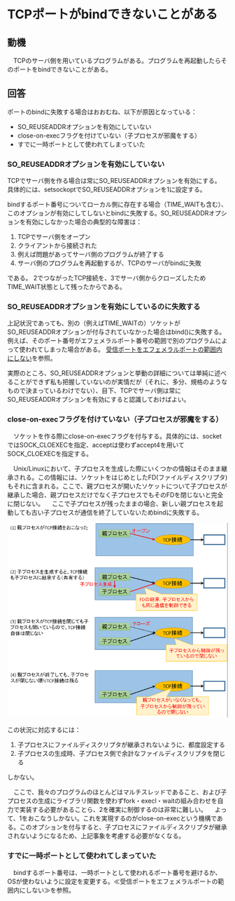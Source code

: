 # TCPポートがbindできないことがある

## 動機
　TCPのサーバ側を用いているプログラムがある。プログラムを再起動したらそのポートをbindできないことがある。

## 回答
ポートのbindに失敗する場合はおおむね、以下が原因となっている：
- SO_REUSEADDRオプションを有効にしていない
- close-on-execフラグを付けていない（子プロセスが邪魔をする）
- すでに一時ポートとして使われてしまっていた

### SO_REUSEADDRオプションを有効にしていない
TCPでサーバ側を作る場合は常にSO_REUSEADDRオプションを有効にする。
具体的には、setsockoptでSO_REUSEADDRオプションを1に設定する。

bindするポート番号についてローカル側に存在する場合（TIME_WAITも含む）、このオプションが有効にしてしないとbindに失敗する。SO_REUSEADDRオプションを有効にしなかった場合の典型的な障害は：
1. TCPでサーバ側をオープン
2. クライアントから接続された
3. 例えば問題があってサーバ側のプログラムが終了する
4. サーバ側のプログラムを再起動するが、TCPのサーバがbindに失敗

である。
2でつながったTCP接続を、3でサーバ側からクローズしたためTIME_WAIT状態として残ったからである。

### SO_REUSEADDRオプションを有効にしているのに失敗する
上記状況であっても、別の（例えばTIME_WAITの）ソケットがSO_REUSEADDRオプションが付与されていなかった場合はbind()に失敗する。例えば、そのポート番号がエフェメラルポート番号の範囲で別のプログラムによって使われてしまった場合がある。
[受信ポートをエフェメラルポートの範囲内にしない](ephemeral_port.md)を参照。

実際のところ、SO_REUSEADDRオプションと挙動の詳細については単純に述べることができず私も把握していないのが実情だが（それに、多分、規格のようなもので決まっているわけでない）、目下、TCPでサーバ側は常にSO_REUSEADDRオプションを有効にすると認識しておけばよい。

### close-on-execフラグを付けていない（子プロセスが邪魔をする）
　ソケットを作る際にclose-on-execフラグを付与する。具体的には、socketではSOCK_CLOEXECを指定、acceptは使わずaccept4を用いてSOCK_CLOEXECを指定する。

　Unix/Linuxにおいて、子プロセスを生成した際にいくつかの情報はそのまま継承される。この情報には、ソケットをはじめとしたFD(ファイルディスクリプタ)もそれに含まれる。ここで、親プロセスが開いたソケットについて子プロセスが継承した場合、親プロセスだけでなく子プロセスでもそのFDを閉じないと完全に閉じない。
　ここで子プロセスが残ったままの場合、新しい親プロセスを起動しても古い子プロセスが通信を終了していないためbindに失敗する。

![子プロセスにファイルディスクリプトが継承される](bind_failure_fig_fork.png)

この状況に対応するには：
1. 子プロセスにファイルディスクリプタが継承されないように、都度設定する
2. 子プロセスの生成時、子プロセス側で余計なファイルディスクリプタを閉じる

しかない。

　ここで、我々のプログラムのほとんどはマルチスレッドであること、および子プロセスの生成にライブラリ関数を使わずfork・execl・waitの組み合わせを自力で実装する必要があることら、2を確実に制御するのは非常に難しい。
　よって、1をおこなうしかない。これを実現するのがclose-on-execという機構である。このオプションを付与すると、子プロセスにファイルディスクリプタが継承されないようになるため、上記事象を考慮する必要がなくなる。

### すでに一時ポートとして使われてしまっていた
　bindするポート番号は、一時ポートとして使われるポート番号を避けるか、OSが使わないように設定を変更する。≪受信ポートをエフェメラルポートの範囲内にしない≫を参照。
